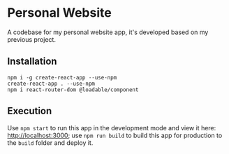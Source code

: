 # Personal Website

A codebase for my personal website app, it's developed based on my previous project.

## Installation
```
npm i -g create-react-app --use-npm
create-react-app . --use-npm
npm i react-router-dom @loadable/component
```

## Execution

Use `npm start` to run this app in the development mode and view it here: [http://localhost:3000](http://localhost:3000);
use `npm run build` to build this app for production to the `build` folder and deploy it.
